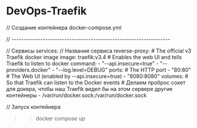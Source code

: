 # DevOps-Traefik


// Создание контейнера
docker-compose.yml


// ------------------------------------------------------------------


// Сервисы
services:
  // Название сервиса 
  reverse-proxy:
    # The official v3 Traefik docker image
    image: traefik:v3.4
    # Enables the web UI and tells Traefik to listen to docker
    command: 
      - "--api.insecure=true" 
      - "--providers.docker"
      - "--log.level=DEBUG"
    ports:
      # The HTTP port
      - "80:80"
      # The Web UI (enabled by --api.insecure=true)
      - "8080:8080"
    volumes:
      # So that Traefik can listen to the Docker events
      # Делаем проброс сокет для докера, чтобы наш Traefik видел бы на этом сервере другие контейнеры
      - /var/run/docker.sock:/var/run/docker.sock


// Запуск контейнера
>> docker compose up
